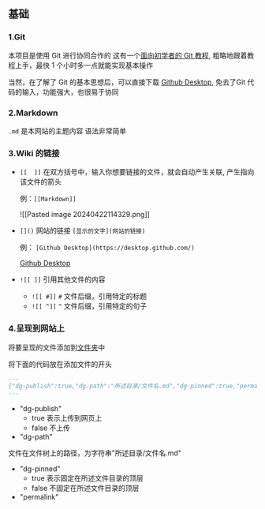 ## 基础
### 1.Git
本项目是使用 Git 进行协同合作的
这有一个[面向初学者的 Git 教程](https://www.liaoxuefeng.com/wiki/896043488029600), 粗略地跟着教程上手，最快 1 个小时多一点就能实现基本操作

当然，在了解了 Git 的基本思想后，可以直接下载 [Github Desktop](https://desktop.github.com/), 免去了Git 代码的输入，功能强大，也很易于协同
### 2.Markdown
`.md` 是本网站的主题内容
语法非常简单


### 3.Wiki 的链接

-  `[[  ]]`  在双方括号中，输入你想要链接的文件，就会自动产生关联, 产生指向该文件的箭头
 
	例：`[[Markdown]]`

	![[Pasted image 20240422114329.png]]
- `[]()`   网站的链接 `[显示的文字](网站的链接)`

	例： `[Github Desktop](https://desktop.github.com/)`

	[Github Desktop](https://desktop.github.com/)
	
- `![[ ]]`  引用其他文件的内容
	- `![[ #]]`    `#` 文件后缀，引用特定的标题
	- `![[ ^]]`    `^` 文件后缀，引用特定的句子

### 4.呈现到网站上
将要呈现的文件添加到[文件夹](https://github.com/UNLINEARITY/Learn-Everything/tree/main/src/site/notes)中

将下面的代码放在添加文件的开头

```markdown
---
{"dg-publish":true,"dg-path":"所述目录/文件名.md","dg-pinned":true,"permalink":"/所述目录/文件名/","dgPassFrontmatter":true,"noteIcon":""}
---
```

- "dg-publish"
	- true 表示上传到网页上
	- false 不上传
- "dg-path"

文件在文件树上的路径，为字符串"所述目录/文件名.md"
	
- "dg-pinned"
	- true 表示固定在所述文件目录的顶层
	- false 不固定在所述文件目录的顶层
- "permalink"

